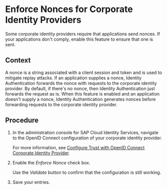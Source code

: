 <!-- loio04a1a0b876b54d1b9c6b735f81e24287 -->

# Enforce Nonces for Corporate Identity Providers

Some corporate identity providers require that applications send nonces. If your applications don't comply, enable this feature to ensure that one is sent.



## Context

A nonce is a string associated with a client session and token and is used to mitigate replay attacks. If an application supplies a nonce, Identity Authentication forwards the nonce with requests to the corporate identity provider. By default, if there's no nonce, then Identity Authentication just forwards the request as is. When this feature is enabled and an application doesn't supply a nonce, Identity Authentication generates nonces before forwarding requests to the corporate identity provider.



## Procedure

1.  In the administration console for SAP Cloud Identity Services, navigate to the OpenID Connect configuration of your corporate identity provider.

    For more information, see [Configure Trust with OpenID Connect Corporate Identity Provider](configure-trust-with-openid-connect-corporate-identity-provider-8ff83a1.md).

2.  Enable the *Enforce Nonce* check box.

    Use the *Validate* button to confirm that the configuration is still working.

3.  Save your entries.


